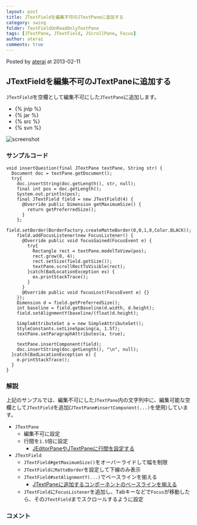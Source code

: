 ```yaml
---
layout: post
title: JTextFieldを編集不可のJTextPaneに追加する
category: swing
folder: TextFieldOnReadOnlyTextPane
tags: [JTextPane, JTextField, JScrollPane, Focus]
author: aterai
comments: true
---
```


Posted by [aterai](http://terai.xrea.jp/aterai.html) at 2013-02-11

## JTextFieldを編集不可のJTextPaneに追加する
`JTextField`を空欄として編集不可にした`JTextPane`に追加します。

- {% jnlp %}
- {% jar %}
- {% src %}
- {% svn %}

<!-- dummy comment line for breaking list -->

![screenshot](https://lh4.googleusercontent.com/-N1aQ1F9Zrn8/UReetdvfWQI/AAAAAAAABdc/9J_2lkAgW0Y/s800/TextFieldOnReadOnlyTextPane.png)

### サンプルコード
<pre class="prettyprint"><code>void insertQuestion(final JTextPane textPane, String str) {
  Document doc = textPane.getDocument();
  try{
    doc.insertString(doc.getLength(), str, null);
    final int pos = doc.getLength();
    System.out.println(pos);
    final JTextField field = new JTextField(4) {
      @Override public Dimension getMaximumSize() {
        return getPreferredSize();
      }
    };
    field.setBorder(BorderFactory.createMatteBorder(0,0,1,0,Color.BLACK));
    field.addFocusListener(new FocusListener() {
      @Override public void focusGained(FocusEvent e) {
        try{
          Rectangle rect = textPane.modelToView(pos);
          rect.grow(0, 4);
          rect.setSize(field.getSize());
          textPane.scrollRectToVisible(rect);
        }catch(BadLocationException ex) {
          ex.printStackTrace();
        }
      }
      @Override public void focusLost(FocusEvent e) {}
    });
    Dimension d = field.getPreferredSize();
    int baseline = field.getBaseline(d.width, d.height);
    field.setAlignmentY(baseline/(float)d.height);

    SimpleAttributeSet a = new SimpleAttributeSet();
    StyleConstants.setLineSpacing(a, 1.5f);
    textPane.setParagraphAttributes(a, true);

    textPane.insertComponent(field);
    doc.insertString(doc.getLength(), "\n", null);
  }catch(BadLocationException e) {
    e.printStackTrace();
  }
}
</code></pre>

### 解説
上記のサンプルでは、編集不可にした`JTextPane`内の文字列中に、編集可能な空欄として`JTextField`を追加(`JTextPane#insertComponent(...)`を使用)しています。

- `JTextPane`
    - 編集不可に設定
    - 行間を`1.5`倍に設定
        - [JEditorPaneやJTextPaneに行間を設定する](http://terai.xrea.jp/Swing/LineSpacing.html)
- `JTextField`
    - `JTextField#getMaximumSize()`をオーバーライドして幅を制限
    - `JTextFieldにMatteBorder`を設定して下線のみ表示
    - `JTextField#setAlignmentY(...)`でベースラインを揃える
        - [JTextPaneに追加するコンポーネントのベースラインを揃える](http://terai.xrea.jp/Swing/InsertComponentBaseline.html)
    - `JTextField`に`FocusListener`を追加し、<kbd>Tab</kbd>キーなどで`Focus`が移動したら、その`JTextField`までスクロールするように設定

<!-- dummy comment line for breaking list -->

### コメント
